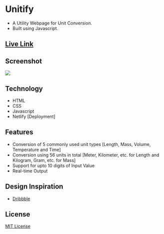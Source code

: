# Unitify

- A Utility Webpage for Unit Conversion. 
- Built using Javascript.

## [Live Link](https://unitconverter24.netlify.app)

## Screenshot
 <img src="https://i.ibb.co/HpG5YZg/Screenshot-20230127-031258.png">
  
## Technology
- HTML
- CSS
- Javascript
- Netlify [Deployment]

## Features
- Conversion of 5 commonly used unit types [Length, Mass, Volume, Temperature and Time]
- Conversion using 56 units in total [Meter, Kilometer, etc. for Length and Kilogram, Gram, etc. for Mass]
- Support for upto 10 digits of Input Value
- Real-time Output

## Design Inspiration
- [Dribbble](https://dribbble.com/shots/2801075-Unit-Converter)

## License
[MIT License](https://github.com/ganeshpaih24/unit-converter/blob/master/LICENSE)
